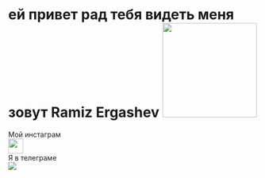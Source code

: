 # ей привет рад тебя видеть меня зовут  Ramiz Ergashev <img src="https://media3.giphy.com/media/jIMfuPWTrYgEw/giphy.gif?cid=ecf05e47sypcmarie14lve9a88qy9jwk4tolt1wml639ltpf&rid=giphy.gif&ct=g" width="190px"> <br>
Мой инстаграм <br> <a href="https://www.instagram.com/p/CbpqGM1MK9e/?igshid=YmMyMTA2M2Y="> <img src="https://encrypted-tbn0.gstatic.com/images?q=tbn:ANd9GcTKoNBpc26lA9XjBvrcuqbDvCGD6EFMX-reBw&usqp=CAU" width="30px"> </a>
<br>
Я в телеграме <br>
 <a href="https://t.me/supriim_03r"> <img src="https://encrypted-tbn0.gstatic.com/images?q=tbn:ANd9GcQaEhlAEy24u3wVG9HSz__HqZlv5P0DbEJ7Ag&usqp=CAU"> </a>
